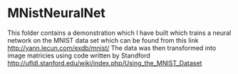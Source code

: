 # MNistNeuralNet
This folder contains a demonstration which I have built which trains a neural network on the MNIST data set which can be found from this link http://yann.lecun.com/exdb/mnist/
The data was then transformed into image matricies using code written by Standford http://ufldl.stanford.edu/wiki/index.php/Using_the_MNIST_Dataset

